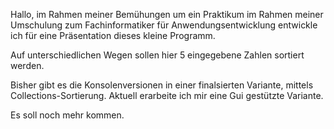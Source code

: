 Hallo,
im Rahmen meiner Bemühungen um ein Praktikum im Rahmen meiner Umschulung zum Fachinformatiker für Anwendungsentwicklung entwickle ich für eine Präsentation dieses kleine Programm.

Auf unterschiedlichen Wegen sollen hier 5 eingegebene Zahlen sortiert werden.

Bisher gibt es die Konsolenversionen in einer finalsierten Variante, mittels Collections-Sortierung.
Aktuell erarbeite ich mir eine Gui gestützte Variante.

Es soll noch mehr kommen.
